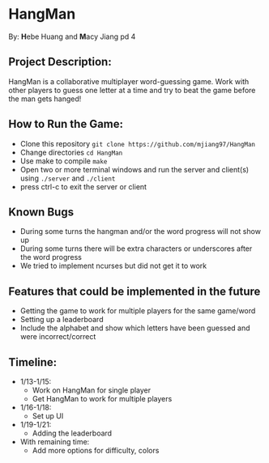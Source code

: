 # HangMan
By: **H**ebe Huang and **M**acy Jiang pd 4

## Project Description:
HangMan is a collaborative multiplayer word-guessing game. Work with other players to guess one letter at a time and try to beat the game before the man gets hanged! 

## How to Run the Game:
- Clone this repository
`git clone https://github.com/mjiang97/HangMan`
- Change directories
`cd HangMan`
- Use make to compile
`make`
- Open two or more terminal windows and run the server and client(s)
using `./server` and `./client`
- press ctrl-c to exit the server or client

## Known Bugs
- During some turns the hangman and/or the word progress will not show up
- During some turns there will be extra characters or underscores after the word progress
- We tried to implement ncurses but did not get it to work

## Features that could be implemented in the future
- Getting the game to work for multiple players for the same game/word
- Setting up a leaderboard
- Include the alphabet and show which letters have been guessed and were incorrect/correct

## Timeline:
- 1/13-1/15: 
	- Work on HangMan for single player
	- Get HangMan to work for multiple players 
- 1/16-1/18:
	- Set up UI
- 1/19-1/21:
	- Adding the leaderboard
- With remaining time: 
	- Add more options for difficulty, colors
